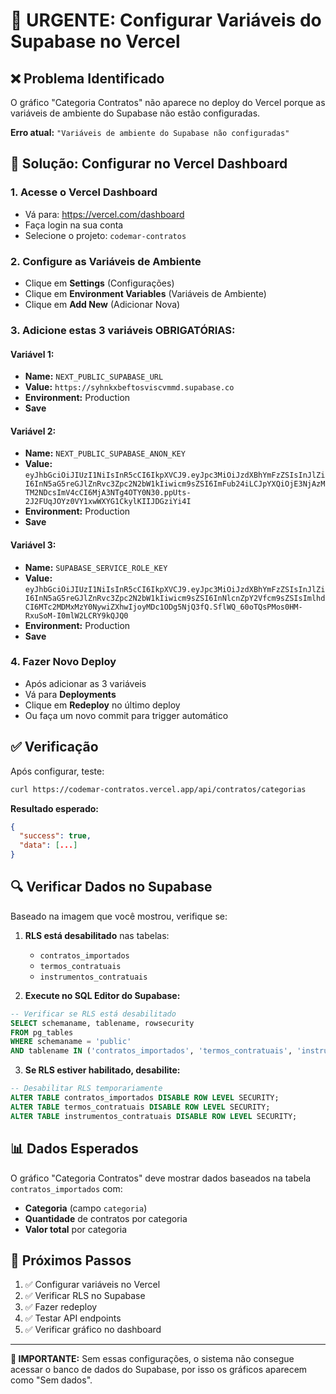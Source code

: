 # 🚨 URGENTE: Configurar Variáveis do Supabase no Vercel

## ❌ **Problema Identificado**
O gráfico "Categoria Contratos" não aparece no deploy do Vercel porque as variáveis de ambiente do Supabase não estão configuradas.

**Erro atual:** `"Variáveis de ambiente do Supabase não configuradas"`

## 🔧 **Solução: Configurar no Vercel Dashboard**

### **1. Acesse o Vercel Dashboard**
- Vá para: https://vercel.com/dashboard
- Faça login na sua conta
- Selecione o projeto: `codemar-contratos`

### **2. Configure as Variáveis de Ambiente**
- Clique em **Settings** (Configurações)
- Clique em **Environment Variables** (Variáveis de Ambiente)
- Clique em **Add New** (Adicionar Nova)

### **3. Adicione estas 3 variáveis OBRIGATÓRIAS:**

#### **Variável 1:**
- **Name:** `NEXT_PUBLIC_SUPABASE_URL`
- **Value:** `https://syhnkxbeftosviscvmmd.supabase.co`
- **Environment:** Production
- **Save**

#### **Variável 2:**
- **Name:** `NEXT_PUBLIC_SUPABASE_ANON_KEY`
- **Value:** `eyJhbGciOiJIUzI1NiIsInR5cCI6IkpXVCJ9.eyJpc3MiOiJzdXBhYmFzZSIsInJlZiI6InN5aG5reGJlZnRvc3Zpc2N2bW1kIiwicm9sZSI6ImFub24iLCJpYXQiOjE3NjAzMTM2NDcsImV4cCI6MjA3NTg4OTY0N30.ppUts-2J2FUqJOYz0VY1xwWXYG1CkylKIIJDGziYi4I`
- **Environment:** Production
- **Save**

#### **Variável 3:**
- **Name:** `SUPABASE_SERVICE_ROLE_KEY`
- **Value:** `eyJhbGciOiJIUzI1NiIsInR5cCI6IkpXVCJ9.eyJpc3MiOiJzdXBhYmFzZSIsInJlZiI6InN5aG5reGJlZnRvc3Zpc2N2bW1kIiwicm9sZSI6InNlcnZpY2Vfcm9sZSIsImlhdCI6MTc2MDMxMzY0NywiZXhwIjoyMDc1ODg5NjQ3fQ.SflWQ_60oTQsPMos0HM-RxuSoM-I0mlW2LCRY9kQJQ0`
- **Environment:** Production
- **Save**

### **4. Fazer Novo Deploy**
- Após adicionar as 3 variáveis
- Vá para **Deployments**
- Clique em **Redeploy** no último deploy
- Ou faça um novo commit para trigger automático

## ✅ **Verificação**

Após configurar, teste:
```bash
curl https://codemar-contratos.vercel.app/api/contratos/categorias
```

**Resultado esperado:**
```json
{
  "success": true,
  "data": [...]
}
```

## 🔍 **Verificar Dados no Supabase**

Baseado na imagem que você mostrou, verifique se:

1. **RLS está desabilitado** nas tabelas:
   - `contratos_importados`
   - `termos_contratuais`
   - `instrumentos_contratuais`

2. **Execute no SQL Editor do Supabase:**
```sql
-- Verificar se RLS está desabilitado
SELECT schemaname, tablename, rowsecurity 
FROM pg_tables 
WHERE schemaname = 'public' 
AND tablename IN ('contratos_importados', 'termos_contratuais', 'instrumentos_contratuais');
```

3. **Se RLS estiver habilitado, desabilite:**
```sql
-- Desabilitar RLS temporariamente
ALTER TABLE contratos_importados DISABLE ROW LEVEL SECURITY;
ALTER TABLE termos_contratuais DISABLE ROW LEVEL SECURITY;
ALTER TABLE instrumentos_contratuais DISABLE ROW LEVEL SECURITY;
```

## 📊 **Dados Esperados**

O gráfico "Categoria Contratos" deve mostrar dados baseados na tabela `contratos_importados` com:
- **Categoria** (campo `categoria`)
- **Quantidade** de contratos por categoria
- **Valor total** por categoria

## 🎯 **Próximos Passos**

1. ✅ Configurar variáveis no Vercel
2. ✅ Verificar RLS no Supabase  
3. ✅ Fazer redeploy
4. ✅ Testar API endpoints
5. ✅ Verificar gráfico no dashboard

---

**🚨 IMPORTANTE:** Sem essas configurações, o sistema não consegue acessar o banco de dados do Supabase, por isso os gráficos aparecem como "Sem dados".
